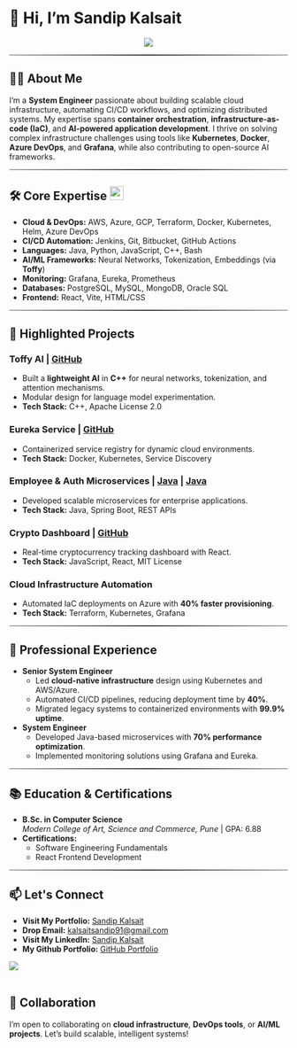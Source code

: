 # 👋 Hi, I’m Sandip Kalsait

<p align="center">
  <a href="#"><img src="https://readme-typing-svg.herokuapp.com?font=Time+New+Roman&color=cyan&size=25&center=true&vCenter=true&width=600&height=100&lines=Welcome+To+My+GitHub+Profile..&hearts;++;Cloud+Infrastructure+Architect,;DevOps+Automation+Specialist,;Containerization+Expert,;AI/ML+Enthusiast,;Open-Source+Contributor+<3"></a>
</p>

<hr style="border: none; height: 2px; background: linear-gradient(to right, #aaa, #333, #aaa);" />


## 👨‍💻 About Me
I’m a **System Engineer** passionate about building scalable cloud infrastructure, automating CI/CD workflows, and optimizing distributed systems. My expertise spans **container orchestration**, **infrastructure-as-code (IaC)**, and **AI-powered application development**. I thrive on solving complex infrastructure challenges using tools like **Kubernetes**, **Docker**, **Azure DevOps**, and **Grafana**, while also contributing to open-source AI frameworks.

<hr style="border: none; height: 2px; background: linear-gradient(to right, #aaa, #333, #aaa);" />

## 🛠 Core Expertise  <img src="https://media2.giphy.com/media/QssGEmpkyEOhBCb7e1/giphy.gif?cid=ecf05e47a0n3gi1bfqntqmob8g9aid1oyj2wr3ds3mg700bl&rid=giphy.gif" width ="25">
- **Cloud & DevOps:** AWS, Azure, GCP, Terraform, Docker, Kubernetes, Helm, Azure DevOps
- **CI/CD Automation:** Jenkins, Git, Bitbucket, GitHub Actions
- **Languages:** Java, Python, JavaScript, C++, Bash
- **AI/ML Frameworks:** Neural Networks, Tokenization, Embeddings (via **Toffy**)
- **Monitoring:** Grafana, Eureka, Prometheus
- **Databases:** PostgreSQL, MySQL, MongoDB, Oracle SQL
- **Frontend:** React, Vite, HTML/CSS

<hr style="border: none; height: 2px; background: linear-gradient(to right, #aaa, #333, #aaa);" />

## 🚀 Highlighted Projects

### **Toffy AI** | [GitHub](https://github.com/sandipkalsait/toffy-console)
- Built a **lightweight AI** in **C++** for neural networks, tokenization, and attention mechanisms.
- Modular design for language model experimentation.
- **Tech Stack:** C++, Apache License 2.0

### **Eureka Service** | [GitHub](https://github.com/sandipkalsait/eureka-service)
- Containerized service registry for dynamic cloud environments.
- **Tech Stack:** Docker, Kubernetes, Service Discovery

### **Employee & Auth Microservices** | [Java](https://github.com/sandipkalsait/employee-service) | [Java](https://github.com/sandipkalsait/auth-service-lite)
- Developed scalable microservices for enterprise applications.
- **Tech Stack:** Java, Spring Boot, REST APIs

### **Crypto Dashboard** | [GitHub](https://github.com/sandipkalsait/crypto-dashboard)
- Real-time cryptocurrency tracking dashboard with React.
- **Tech Stack:** JavaScript, React, MIT License

### **Cloud Infrastructure Automation**
- Automated IaC deployments on Azure with **40% faster provisioning**.
- **Tech Stack:** Terraform, Kubernetes, Grafana

<hr style="border: none; height: 2px; background: linear-gradient(to right, #aaa, #333, #aaa);" />

## 💼 Professional Experience
- **Senior System Engineer**  
  - Led **cloud-native infrastructure** design using Kubernetes and AWS/Azure.
  - Automated CI/CD pipelines, reducing deployment time by **40%**.
  - Migrated legacy systems to containerized environments with **99.9% uptime**.
- **System Engineer**  
  - Developed Java-based microservices with **70% performance optimization**.
  - Implemented monitoring solutions using Grafana and Eureka.

<hr style="border: none; height: 2px; background: linear-gradient(to right, #aaa, #333, #aaa);" />

## 📚 Education & Certifications
- **B.Sc. in Computer Science**  
  *Modern College of Art, Science and Commerce, Pune* | GPA: 6.88  
- **Certifications:**  
  - Software Engineering Fundamentals
  - React Frontend Development

<hr style="border: none; height: 2px; background: linear-gradient(to right, #aaa, #333, #aaa);" />

## 📫 Let's Connect

- **Visit My Portfolio:** [Sandip Kalsait](https://sandipkalsait.github.io/sandipkalsait) 
- **Drop Email:** [kalsaitsandip91@gmail.com](mailto:kalsaitsandip91@gmail.com)  
- **Visit My LinkedIn:** [Sandip Kalsait](https://www.linkedin.com/in/sandipkalsait)  
- **My Github Portfolio:** [GitHub Portfolio](https://github.com/sandipkalsait)

<img src="https://user-images.githubusercontent.com/73097560/115834477-dbab4500-a447-11eb-908a-139a6edaec5c.gif"><br><br>

## 🌟 Collaboration
I’m open to collaborating on **cloud infrastructure**, **DevOps tools**, or **AI/ML projects**. Let’s build scalable, intelligent systems!  
